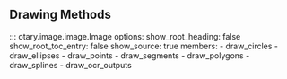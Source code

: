 ## Drawing Methods

::: otary.image.image.Image
    options:
        show_root_heading: false
        show_root_toc_entry: false
        show_source: true
        members:
            - draw_circles
            - draw_ellipses
            - draw_points
            - draw_segments
            - draw_polygons
            - draw_splines
            - draw_ocr_outputs
